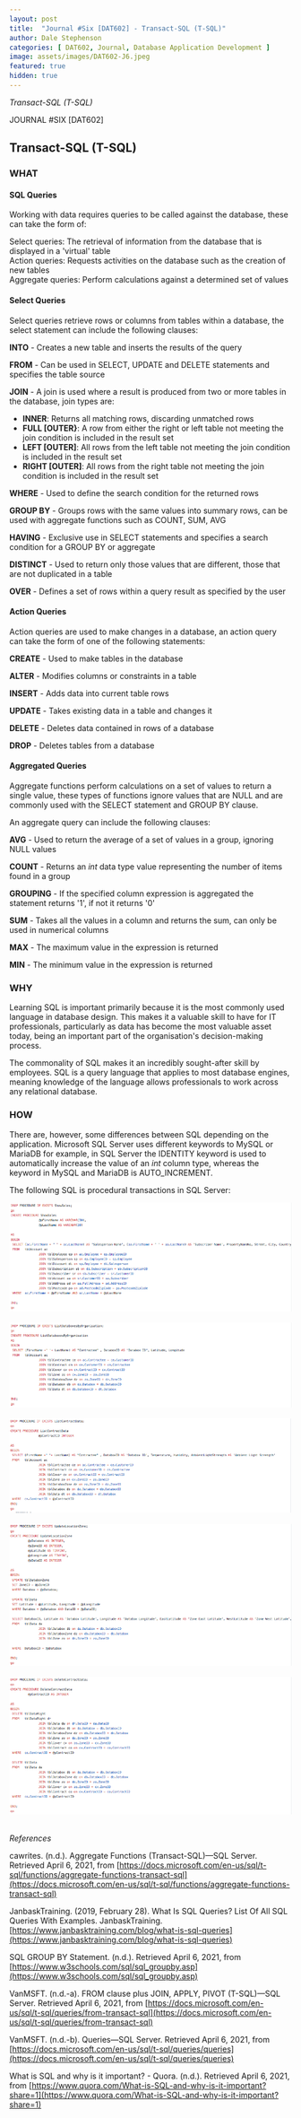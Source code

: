 ```yaml
---
layout: post
title:  "Journal #Six [DAT602] - Transact-SQL (T-SQL)" 
author: Dale Stephenson
categories: [ DAT602, Journal, Database Application Development ]
image: assets/images/DAT602-J6.jpeg
featured: true
hidden: true
---
```

<i>Transact-SQL (T-SQL)</i>

JOURNAL #SIX [DAT602]

<h2>Transact-SQL (T-SQL)</h2>

<h3>WHAT</h3>

<h4>SQL Queries</h4>
 
Working with data requires queries to be called against the database, these can take the form of:
 
Select queries: The retrieval of information from the database that is displayed in a 'virtual' table<br>
Action queries: Requests activities on the database such as the creation of new tables<br>
Aggregate queries: Perform calculations against a determined set of values<br>
 
<h4>Select Queries</h4> 
 
Select queries retrieve rows or columns from tables within a database, the select statement can include the following clauses:

<b>INTO</b> - Creates a new table and inserts the results of the query

<b>FROM</b> - Can be used in SELECT, UPDATE and DELETE statements and specifies the table source

<b>JOIN</b> - A join is used where a result is produced from two or more tables in the database, join types are:
- <b>INNER</b>: Returns all matching rows, discarding unmatched rows
- <b>FULL [OUTER}</b>: A row from either the right or left table not meeting the join condition is included in the result set
- <b>LEFT [OUTER]</b>: All rows from the left table not meeting the join condition is included in the result set  
- <b>RIGHT [OUTER]</b>: All rows from the right table not meeting the join condition is included in the result set  

<b>WHERE</b> - Used to define the search condition for the returned rows

<b>GROUP BY</b> - Groups rows with the same values into summary rows, can be used with aggregate functions such as COUNT, SUM, AVG

<b>HAVING</b> - Exclusive use in SELECT statements and specifies a search condition for a GROUP BY or aggregate

<b>DISTINCT</b> - Used to return only those values that are different, those that are not duplicated in a table

<b>OVER</b> - Defines a set of rows within a query result as specified by the user
 
<h4>Action Queries</h4> 
 
Action queries are used to make changes in a database, an action query can take the form of one of the following statements:
 
<b>CREATE</b> - Used to make tables in the database

<b>ALTER</b> - Modifies columns or constraints in a table

<b>INSERT</b> - Adds data into current table rows

<b>UPDATE</b> - Takes existing data in a table and changes it

<b>DELETE</b> - Deletes data contained in rows of a database

<b>DROP</b> - Deletes tables from a database
 
<h4>Aggregated Queries</h4>
 
Aggregate functions perform calculations on a set of values to return a single value, these types of functions ignore values that are NULL and are commonly used with the SELECT statement and GROUP BY clause.
 
An aggregate query can include the following clauses:
 
<b>AVG</b> - Used to return the average of a set of values in a group, ignoring NULL values

<b>COUNT</b> - Returns an <i>int</i> data type value representing the number of items found in a group

<b>GROUPING</b> - If the specified column expression is aggregated the statement returns '1', if not it returns '0'

<b>SUM</b> - Takes all the values in a column and returns the sum, can only be used in numerical columns

<b>MAX</b> - The maximum value in the expression is returned

<b>MIN</b> - The minimum value in the expression is returned
 
<h3>WHY</h3>
 
Learning SQL is important primarily because it is the most commonly used language in database design. This makes it a valuable skill to have for IT professionals, particularly as data has become the most valuable asset today, being an important part of the organisation's decision-making process.
 
The commonality of SQL makes it an incredibly sought-after skill by employees. SQL is a query language that applies to most database engines, meaning knowledge of the language allows professionals to work across any relational database.
 
<h3>HOW</h3>
 
There are, however, some differences between SQL depending on the application.  Microsoft SQL Server uses different keywords to MySQL or MariaDB for example, in SQL Server the IDENTITY keyword is used to automatically increase the value of an <i>int</i> column type, whereas the keyword in MySQL and MariaDB is AUTO_INCREMENT.
 
The following SQL is procedural transactions in SQL Server:

<center><img src="/assets/images/DAT602-DML1.png" alt="Data Manipulation Language"></center><br>
<center><img src="/assets/images/DAT602-DML2.png" alt="Data Manipulation Language"></center><br>
<center><img src="/assets/images/DAT602-DML3.png" alt="Data Manipulation Language"></center><br>
<center><img src="/assets/images/DAT602-DML4.png" alt="Data Manipulation Language"></center><br>
<center><img src="/assets/images/DAT602-DML5.png" alt="Data Manipulation Language"></center><br>

<i>References</i> 

cawrites. (n.d.). Aggregate Functions (Transact-SQL)—SQL Server. Retrieved April 6, 2021, from [https://docs.microsoft.com/en-us/sql/t-sql/functions/aggregate-functions-transact-sql](https://docs.microsoft.com/en-us/sql/t-sql/functions/aggregate-functions-transact-sql)

JanbaskTraining. (2019, February 28). What Is SQL Queries? List Of All SQL Queries With Examples. JanbaskTraining. 
[https://www.janbasktraining.com/blog/what-is-sql-queries](https://www.janbasktraining.com/blog/what-is-sql-queries)

SQL GROUP BY Statement. (n.d.). Retrieved April 6, 2021, from [https://www.w3schools.com/sql/sql_groupby.asp](https://www.w3schools.com/sql/sql_groupby.asp)

VanMSFT. (n.d.-a). FROM clause plus JOIN, APPLY, PIVOT (T-SQL)—SQL Server. Retrieved April 6, 2021, from [https://docs.microsoft.com/en-us/sql/t-sql/queries/from-transact-sql](https://docs.microsoft.com/en-us/sql/t-sql/queries/from-transact-sql)

VanMSFT. (n.d.-b). Queries—SQL Server. Retrieved April 6, 2021, from [https://docs.microsoft.com/en-us/sql/t-sql/queries/queries](https://docs.microsoft.com/en-us/sql/t-sql/queries/queries)

What is SQL and why is it important? - Quora. (n.d.). Retrieved April 6, 2021, from [https://www.quora.com/What-is-SQL-and-why-is-it-important?share=1](https://www.quora.com/What-is-SQL-and-why-is-it-important?share=1)
